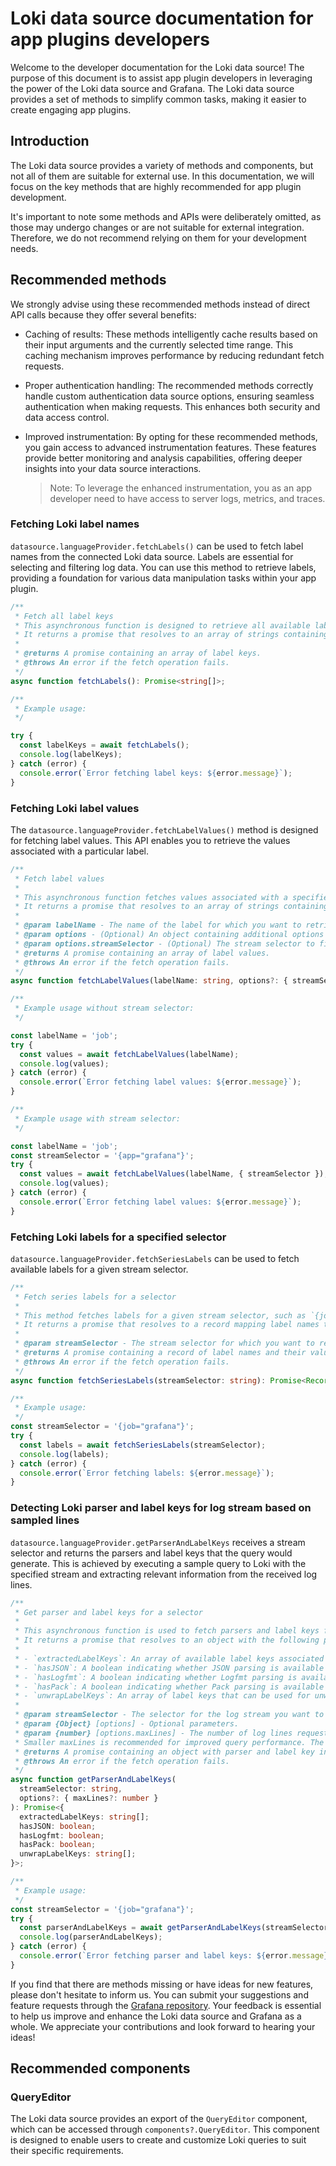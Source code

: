 # Loki data source documentation for app plugins developers

Welcome to the developer documentation for the Loki data source! The purpose of this document is to assist app plugin developers in leveraging the power of the Loki data source and Grafana. The Loki data source provides a set of methods to simplify common tasks, making it easier to create engaging app plugins.

## Introduction

The Loki data source provides a variety of methods and components, but not all of them are suitable for external use. In this documentation, we will focus on the key methods that are highly recommended for app plugin development.

It's important to note some methods and APIs were deliberately omitted, as those may undergo changes or are not suitable for external integration. Therefore, we do not recommend relying on them for your development needs.

## Recommended methods

We strongly advise using these recommended methods instead of direct API calls because they offer several benefits:

- Caching of results: These methods intelligently cache results based on their input arguments and the currently selected time range. This caching mechanism improves performance by reducing redundant fetch requests.

- Proper authentication handling: The recommended methods correctly handle custom authentication data source options, ensuring seamless authentication when making requests. This enhances both security and data access control.

- Improved instrumentation: By opting for these recommended methods, you gain access to advanced instrumentation features. These features provide better monitoring and analysis capabilities, offering deeper insights into your data source interactions.
  > Note: To leverage the enhanced instrumentation, you as an app developer need to have access to server logs, metrics, and traces.

### Fetching Loki label names

`datasource.languageProvider.fetchLabels()` can be used to fetch label names from the connected Loki data source. Labels are essential for selecting and filtering log data. You can use this method to retrieve labels, providing a foundation for various data manipulation tasks within your app plugin.

```ts
/**
 * Fetch all label keys
 * This asynchronous function is designed to retrieve all available label keys from the data source.
 * It returns a promise that resolves to an array of strings containing the label keys.
 *
 * @returns A promise containing an array of label keys.
 * @throws An error if the fetch operation fails.
 */
async function fetchLabels(): Promise<string[]>;

/**
 * Example usage:
 */

try {
  const labelKeys = await fetchLabels();
  console.log(labelKeys);
} catch (error) {
  console.error(`Error fetching label keys: ${error.message}`);
}
```

### Fetching Loki label values

The `datasource.languageProvider.fetchLabelValues()` method is designed for fetching label values. This API enables you to retrieve the values associated with a particular label.

```ts
/**
 * Fetch label values
 *
 * This asynchronous function fetches values associated with a specified label name.
 * It returns a promise that resolves to an array of strings containing the label values.
 *
 * @param labelName - The name of the label for which you want to retrieve values.
 * @param options - (Optional) An object containing additional options - currently only stream selector.
 * @param options.streamSelector - (Optional) The stream selector to filter label values. If not provided, all label values are fetched.
 * @returns A promise containing an array of label values.
 * @throws An error if the fetch operation fails.
 */
async function fetchLabelValues(labelName: string, options?: { streamSelector?: string }): Promise<string[]>;

/**
 * Example usage without stream selector:
 */

const labelName = 'job';
try {
  const values = await fetchLabelValues(labelName);
  console.log(values);
} catch (error) {
  console.error(`Error fetching label values: ${error.message}`);
}

/**
 * Example usage with stream selector:
 */

const labelName = 'job';
const streamSelector = '{app="grafana"}';
try {
  const values = await fetchLabelValues(labelName, { streamSelector });
  console.log(values);
} catch (error) {
  console.error(`Error fetching label values: ${error.message}`);
}
```

### Fetching Loki labels for a specified selector

`datasource.languageProvider.fetchSeriesLabels` can be used to fetch available labels for a given stream selector.

```ts
/**
 * Fetch series labels for a selector
 *
 * This method fetches labels for a given stream selector, such as `{job="grafana"}`.
 * It returns a promise that resolves to a record mapping label names to their corresponding values.
 *
 * @param streamSelector - The stream selector for which you want to retrieve labels.
 * @returns A promise containing a record of label names and their values.
 * @throws An error if the fetch operation fails.
 */
async function fetchSeriesLabels(streamSelector: string): Promise<Record<string, string[]>>;

/**
 * Example usage:
 */
const streamSelector = '{job="grafana"}';
try {
  const labels = await fetchSeriesLabels(streamSelector);
  console.log(labels);
} catch (error) {
  console.error(`Error fetching labels: ${error.message}`);
}
```

### Detecting Loki parser and label keys for log stream based on sampled lines

`datasource.languageProvider.getParserAndLabelKeys` receives a stream selector and returns the parsers and label keys that the query would generate. This is achieved by executing a sample query to Loki with the specified stream and extracting relevant information from the received log lines.

```ts
/**
 * Get parser and label keys for a selector
 *
 * This asynchronous function is used to fetch parsers and label keys for a selected log stream based on sampled lines.
 * It returns a promise that resolves to an object with the following properties:
 *
 * - `extractedLabelKeys`: An array of available label keys associated with the log stream.
 * - `hasJSON`: A boolean indicating whether JSON parsing is available for the stream.
 * - `hasLogfmt`: A boolean indicating whether Logfmt parsing is available for the stream.
 * - `hasPack`: A boolean indicating whether Pack parsing is available for the stream.
 * - `unwrapLabelKeys`: An array of label keys that can be used for unwrapping log data.
 *
 * @param streamSelector - The selector for the log stream you want to analyze.
 * @param {Object} [options] - Optional parameters.
 * @param {number} [options.maxLines] - The number of log lines requested when determining parsers and label keys.
 * Smaller maxLines is recommended for improved query performance. The default count is 10.
 * @returns A promise containing an object with parser and label key information.
 * @throws An error if the fetch operation fails.
 */
async function getParserAndLabelKeys(
  streamSelector: string,
  options?: { maxLines?: number }
): Promise<{
  extractedLabelKeys: string[];
  hasJSON: boolean;
  hasLogfmt: boolean;
  hasPack: boolean;
  unwrapLabelKeys: string[];
}>;

/**
 * Example usage:
 */
const streamSelector = '{job="grafana"}';
try {
  const parserAndLabelKeys = await getParserAndLabelKeys(streamSelector, { maxLines: 5 });
  console.log(parserAndLabelKeys);
} catch (error) {
  console.error(`Error fetching parser and label keys: ${error.message}`);
}
```

If you find that there are methods missing or have ideas for new features, please don't hesitate to inform us. You can submit your suggestions and feature requests through the [Grafana repository](https://github.com/grafana/grafana/issues/new?assignees=&labels=type%2Ffeature-request&projects=&template=1-feature_requests.md). Your feedback is essential to help us improve and enhance the Loki data source and Grafana as a whole. We appreciate your contributions and look forward to hearing your ideas!

## Recommended components

### QueryEditor

The Loki data source provides an export of the `QueryEditor` component, which can be accessed through `components?.QueryEditor`. This component is designed to enable users to create and customize Loki queries to suit their specific requirements.
